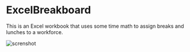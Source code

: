 # ExcelBreakboard
This is an Excel workbook that uses some time math to assign breaks and lunches to a workforce. 

![screnshot](http://codypotter.com/images/excel-breakboard-screenshot.png)
